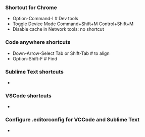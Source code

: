 
### Shortcut for Chrome

- Option-Command-I                     # Dev tools
- Toggle Device Mode	Command+Shift+M	Control+Shift+M
- Disable cache in Network tools: no  shortcut

### Code anywhere shortcuts

- Down-Arrow-Select Tab or Shift-Tab   # to align 
- Option-Shift-F                       # Find

### Sublime Text shortcuts

-

### VSCode shortcuts

-

### Configure .editorconfig for VCCode and Sublime Text

- 